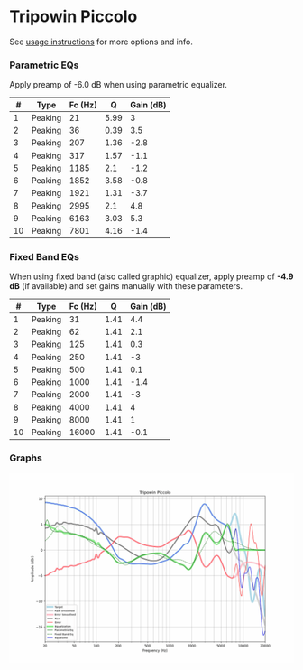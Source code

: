 # Tripowin Piccolo
See [usage instructions](https://github.com/jaakkopasanen/AutoEq#usage) for more options and info.

### Parametric EQs
Apply preamp of -6.0 dB when using parametric equalizer.

|   # | Type    |   Fc (Hz) |    Q |   Gain (dB) |
|-----|---------|-----------|------|-------------|
|   1 | Peaking |        21 | 5.99 |         3   |
|   2 | Peaking |        36 | 0.39 |         3.5 |
|   3 | Peaking |       207 | 1.36 |        -2.8 |
|   4 | Peaking |       317 | 1.57 |        -1.1 |
|   5 | Peaking |      1185 | 2.1  |        -1.2 |
|   6 | Peaking |      1852 | 3.58 |        -0.8 |
|   7 | Peaking |      1921 | 1.31 |        -3.7 |
|   8 | Peaking |      2995 | 2.1  |         4.8 |
|   9 | Peaking |      6163 | 3.03 |         5.3 |
|  10 | Peaking |      7801 | 4.16 |        -1.4 |

### Fixed Band EQs
When using fixed band (also called graphic) equalizer, apply preamp of **-4.9 dB** (if available) and set gains manually with these parameters.

|   # | Type    |   Fc (Hz) |    Q |   Gain (dB) |
|-----|---------|-----------|------|-------------|
|   1 | Peaking |        31 | 1.41 |         4.4 |
|   2 | Peaking |        62 | 1.41 |         2.1 |
|   3 | Peaking |       125 | 1.41 |         0.3 |
|   4 | Peaking |       250 | 1.41 |        -3   |
|   5 | Peaking |       500 | 1.41 |         0.1 |
|   6 | Peaking |      1000 | 1.41 |        -1.4 |
|   7 | Peaking |      2000 | 1.41 |        -3   |
|   8 | Peaking |      4000 | 1.41 |         4   |
|   9 | Peaking |      8000 | 1.41 |         1   |
|  10 | Peaking |     16000 | 1.41 |        -0.1 |

### Graphs
![](./Tripowin%20Piccolo.png)
